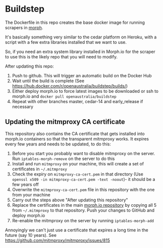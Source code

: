 # Buildstep

The Dockerfile in this repo creates the base docker image for running scrapers in [morph](https://github.com/openaustralia/morph).

It's basically something very similar to the cedar platform on Heroku, with a script with a few extra libraries
installed that we want to use.

So, if you need an extra system library installed in Morph.io for the scraper to use this is the likely repo that you will need
to modify.

After updating this repo:

1. Push to github. This will trigger an automatic build on the Docker Hub
2. Wait until the build is complete (See https://hub.docker.com/r/openaustralia/buildstep/builds/)
3. Either deploy morph.io to force latest images to be downloaded or ssh to morph.io and `docker pull openaustralia/buildstep`
4. Repeat with other branches master, cedar-14 and early_release if necessary

## Updating the mitmproxy CA certificate

This repository also contains the CA certificate that gets installed into morph.io containers so that the transparent mitmproxy works. It expires every few years and needs to be updated, to do this:

1. Before you start you probably want to disable mitmproxy on the server. Run `iptables-morph-remove` on the server to do this
2. Install and run `mitmproxy` on your machine, this will create a set of certificates in `~/.mitmproxy`
3. Check the expiry on `mitmproxy-ca-cert.pem` in that directory (Use `openssl x509 -in mitmproxy-ca-cert.pem -text -noout`)- it should be a few years off
4. Overwrite the `mitmproxy-ca-cert.pem` file in this repository with the one from your machine
5. Carry out the steps above "After updating this repository"
6. Replace the certificates in the main [morph.io repository](https://github.com/openaustralia/morph) by copying all 5 from `~/.mitmproxy` to that repository. Push your changes to GitHub and deploy morph.io
7. Re-enable the mitmproxy on the server by running `iptables-morph-add`

Annoyingly we can't just use a certificate that expires a long time in the future (say 10 years). See https://github.com/mitmproxy/mitmproxy/issues/815
